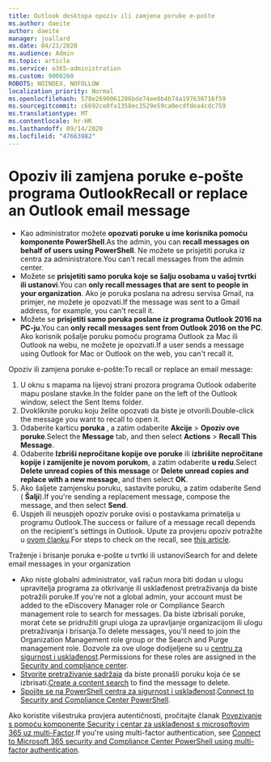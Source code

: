 ```yaml
---
title: Outlook desktopa opoziv ili zamjena poruke e-pošte
ms.author: daeite
author: daeite
manager: joallard
ms.date: 04/21/2020
ms.audience: Admin
ms.topic: article
ms.service: o365-administration
ms.custom: 9000260
ROBOTS: NOINDEX, NOFOLLOW
localization_priority: Normal
ms.openlocfilehash: 578e2690061286bde74ee0b4b74a197630716f59
ms.sourcegitcommit: c6692ce0fa1358ec3529e59ca0ecdfdea4cdc759
ms.translationtype: MT
ms.contentlocale: hr-HR
ms.lasthandoff: 09/14/2020
ms.locfileid: "47663982"
---
```

# <a name="recall-or-replace-an-outlook-email-message"></a><span data-ttu-id="d7ddd-102">Opoziv ili zamjena poruke e-pošte programa Outlook</span><span class="sxs-lookup"><span data-stu-id="d7ddd-102">Recall or replace an Outlook email message</span></span>

- <span data-ttu-id="d7ddd-103">Kao administrator možete **opozvati poruke u ime korisnika pomoću komponente PowerShell**.</span><span class="sxs-lookup"><span data-stu-id="d7ddd-103">As the admin, you can **recall messages on behalf of users using PowerShell**.</span></span> <span data-ttu-id="d7ddd-104">Ne možete se prisjetiti poruka iz centra za administratore.</span><span class="sxs-lookup"><span data-stu-id="d7ddd-104">You can't recall messages from the admin center.</span></span>
- <span data-ttu-id="d7ddd-105">Možete se **prisjetiti samo poruka koje se šalju osobama u vašoj tvrtki ili ustanovi**.</span><span class="sxs-lookup"><span data-stu-id="d7ddd-105">You can **only recall messages that are sent to people in your organization**.</span></span> <span data-ttu-id="d7ddd-106">Ako je poruka poslana na adresu servisa Gmail, na primjer, ne možete je opozvati.</span><span class="sxs-lookup"><span data-stu-id="d7ddd-106">If the message was sent to a Gmail address, for example, you can't recall it.</span></span>
- <span data-ttu-id="d7ddd-107">Možete se **prisjetiti samo poruka poslane iz programa Outlook 2016 na PC-ju**.</span><span class="sxs-lookup"><span data-stu-id="d7ddd-107">You can **only recall messages sent from Outlook 2016 on the PC**.</span></span> <span data-ttu-id="d7ddd-108">Ako korisnik pošalje poruku pomoću programa Outlook za Mac ili Outlook na webu, ne možete je opozvati.</span><span class="sxs-lookup"><span data-stu-id="d7ddd-108">If a user sends a message using Outlook for Mac or Outlook on the web, you can't recall it.</span></span>

<span data-ttu-id="d7ddd-109">Opoziv ili zamjena poruke e-pošte:</span><span class="sxs-lookup"><span data-stu-id="d7ddd-109">To recall or replace an email message:</span></span>

1. <span data-ttu-id="d7ddd-110">U oknu s mapama na lijevoj strani prozora programa Outlook odaberite mapu poslane stavke.</span><span class="sxs-lookup"><span data-stu-id="d7ddd-110">In the folder pane on the left of the Outlook window, select the Sent Items folder.</span></span>
1. <span data-ttu-id="d7ddd-111">Dvokliknite poruku koju želite opozvati da biste je otvorili.</span><span class="sxs-lookup"><span data-stu-id="d7ddd-111">Double-click the message you want to recall to open it.</span></span>
1. <span data-ttu-id="d7ddd-112">Odaberite karticu **poruka** , a zatim odaberite **Akcije**  >  **Opoziv ove poruke**.</span><span class="sxs-lookup"><span data-stu-id="d7ddd-112">Select the **Message** tab, and then select **Actions** > **Recall This Message**.</span></span>
1. <span data-ttu-id="d7ddd-113">Odaberite **Izbriši nepročitane kopije ove poruke** ili **izbrišite nepročitane kopije i zamijenite je novom porukom**, a zatim odaberite **u redu**.</span><span class="sxs-lookup"><span data-stu-id="d7ddd-113">Select **Delete unread copies of this message** or **Delete unread copies and replace with a new message**, and then select **OK**.</span></span>
1. <span data-ttu-id="d7ddd-114">Ako šaljete zamjensku poruku, sastavite poruku, a zatim odaberite Send ( **Šalji**).</span><span class="sxs-lookup"><span data-stu-id="d7ddd-114">If you're sending a replacement message, compose the message, and then select **Send**.</span></span>
1. <span data-ttu-id="d7ddd-115">Uspjeh ili neuspjeh opoziv poruke ovisi o postavkama primatelja u programu Outlook.</span><span class="sxs-lookup"><span data-stu-id="d7ddd-115">The success or failure of a message recall depends on the recipient's settings in Outlook.</span></span> <span data-ttu-id="d7ddd-116">Upute za provjeru opoziv potražite u [ovom članku](https://support.office.com/article/35027f88-d655-4554-b4f8-6c0729a723a0).</span><span class="sxs-lookup"><span data-stu-id="d7ddd-116">For steps to check on the recall, see [this article](https://support.office.com/article/35027f88-d655-4554-b4f8-6c0729a723a0).</span></span>

<span data-ttu-id="d7ddd-117">Traženje i brisanje poruka e-pošte u tvrtki ili ustanovi</span><span class="sxs-lookup"><span data-stu-id="d7ddd-117">Search for and delete email messages in your organization</span></span>

- <span data-ttu-id="d7ddd-118">Ako niste globalni administrator, vaš račun mora biti dodan u ulogu upravitelja programa za otkrivanje ili usklađenost pretraživanja da biste potražili poruke.</span><span class="sxs-lookup"><span data-stu-id="d7ddd-118">If you're not a global admin, your account must be added to the eDiscovery Manager role or Compliance Search management role to search for messages.</span></span> <span data-ttu-id="d7ddd-119">Da biste izbrisali poruke, morat ćete se pridružiti grupi uloga za upravljanje organizacijom ili ulogu pretraživanja i brisanja.</span><span class="sxs-lookup"><span data-stu-id="d7ddd-119">To delete messages, you'll need to join the Organization Management role group or the Search and Purge management role.</span></span> <span data-ttu-id="d7ddd-120">Dozvole za ove uloge dodijeljene su u [centru za sigurnost i usklađenost](https://go.microsoft.com/fwlink/?linkid=2083731).</span><span class="sxs-lookup"><span data-stu-id="d7ddd-120">Permissions for these roles are assigned in the [Security and compliance center](https://go.microsoft.com/fwlink/?linkid=2083731).</span></span>
- <span data-ttu-id="d7ddd-121">[Stvorite pretraživanje sadržaja](https://docs.microsoft.com/microsoft-365/compliance/content-search) da biste pronašli poruku koja će se izbrisati.</span><span class="sxs-lookup"><span data-stu-id="d7ddd-121">[Create a content search](https://docs.microsoft.com/microsoft-365/compliance/content-search) to find the message to delete.</span></span>
- <span data-ttu-id="d7ddd-122">[Spojite se na PowerShell centra za sigurnost i usklađenost](https://docs.microsoft.com/powershell/exchange/office-365-scc/connect-to-scc-powershell/connect-to-scc-powershell?view=exchange-ps).</span><span class="sxs-lookup"><span data-stu-id="d7ddd-122">[Connect to Security and Compliance Center PowerShell](https://docs.microsoft.com/powershell/exchange/office-365-scc/connect-to-scc-powershell/connect-to-scc-powershell?view=exchange-ps).</span></span>

<span data-ttu-id="d7ddd-123">Ako koristite višestruka provjera autentičnosti, pročitajte članak [Povezivanje s pomoću komponente Security i centar za usklađenost s microsoftovim 365 uz multi-Factor](https://docs.microsoft.com/powershell/exchange/office-365-scc/connect-to-scc-powershell/mfa-connect-to-scc-powershell?view=exchange-ps).</span><span class="sxs-lookup"><span data-stu-id="d7ddd-123">If you're using multi-factor authentication, see [Connect to Microsoft 365 security and Compliance Center PowerShell using multi-factor authentication](https://docs.microsoft.com/powershell/exchange/office-365-scc/connect-to-scc-powershell/mfa-connect-to-scc-powershell?view=exchange-ps).</span></span>